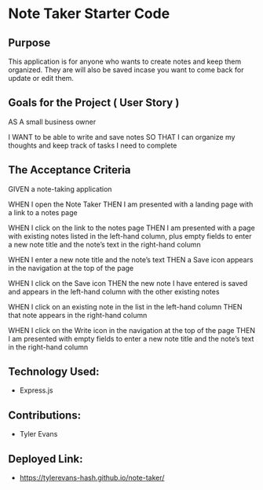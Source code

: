 # Note Taker Starter Code

## Purpose
This application is for anyone who wants to create notes and keep them organized. They are will also be saved incase you want to come back for update or edit them.

## Goals for the Project ( User Story )
AS A small business owner

I WANT to be able to write and save notes
SO THAT I can organize my thoughts and keep track of tasks I need to complete

## The Acceptance Criteria
GIVEN a note-taking application

WHEN I open the Note Taker
THEN I am presented with a landing page with a link to a notes page

WHEN I click on the link to the notes page
THEN I am presented with a page with existing notes listed in the left-hand column, plus empty fields to enter a new note title and the note’s text in the right-hand column

WHEN I enter a new note title and the note’s text
THEN a Save icon appears in the navigation at the top of the page

WHEN I click on the Save icon
THEN the new note I have entered is saved and appears in the left-hand column with the other existing notes

WHEN I click on an existing note in the list in the left-hand column
THEN that note appears in the right-hand column

WHEN I click on the Write icon in the navigation at the top of the page
THEN I am presented with empty fields to enter a new note title and the note’s text in the right-hand column

## Technology Used:
- Express.js

## Contributions:
- Tyler Evans

## Deployed Link:
- https://tylerevans-hash.github.io/note-taker/